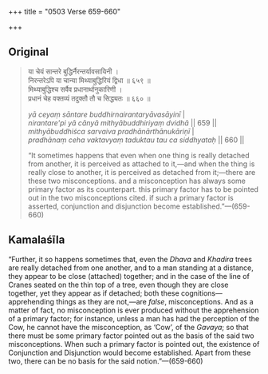 +++
title = "0503 Verse 659-660"

+++
## Original 
>
> या चेयं सान्तरे बुद्धिर्नैरन्तर्यावसायिनी ।  
> निरन्तरेऽपि या चान्या मिथ्याबुद्धिरियं द्विधा ॥ ६५९ ॥  
> मिथ्याबुद्धिश्च सर्वैव प्रधानार्थानुकारिणी ।  
> प्रधानं चेह वक्तव्यं तदुक्तौ तौ च सिद्ध्यतः ॥ ६६० ॥ 
>
> *yā ceyaṃ sāntare buddhirnairantaryāvasāyinī* \|  
> *nirantare'pi yā cānyā mithyābuddhiriyaṃ dvidhā* \|\| 659 \|\|  
> *mithyābuddhiśca sarvaiva pradhānārthānukāriṇī* \|  
> *pradhānaṃ ceha vaktavyaṃ taduktau tau ca siddhyataḥ* \|\| 660 \|\| 
>
> “It sometimes happens that even when one thing is really detached from another, it is perceived as attached to it,—and when the thing is really close to another, it is perceived as detached from it;—there are these two misconceptions. and a misconception has always some primary factor as its counterpart. this primary factor has to be pointed out in the two misconceptions cited. if such a primary factor is asserted, conjunction and disjunction become established.”—(659-660)



## Kamalaśīla

“Further, it so happens sometimes that, even the *Dhava* and *Khadira* trees are really detached from one another, and to a man standing at a distance, they appear to be close (attached) together; and in the case of the line of Cranes seated on the thin top of a tree, even though they are close together, yet they appear as if detached; both these cognitions—apprehending things as they are not,—are *false*, misconceptions. And as a matter of fact, no misconception is ever produced without the apprehension of a primary factor; for instance, unless a man has had the perception of the Cow, he cannot have the misconception, as ‘Cow’, of the *Gavaya*; so that there must be some primary factor pointed out as the basis of the said two misconceptions. When such a primary factor is pointed out, the existence of Conjunction and Disjunction would become established. Apart from these two, there can be no basis for the said notion.”—(659-660)



